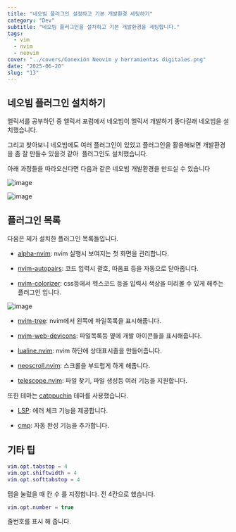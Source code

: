 ```yaml
---
title: "네오빔 플러그인 설정하고 기본 개발환경 세팅하기"
category: "Dev"
subtitle: "네오빔 플러그인을 설치하고 기본 개발환경을 세팅합니다."
tags:
  - vim
  - nvim
  - neovim
cover: "../covers/Conexión Neovim y herramientas digitales.png"
date: "2025-06-20"
slug: "13"
---
```


## 네오빔 플러그인 설치하기

엘릭서를 공부하던 중 엘릭서 포럼에서 네오빔이 엘릭서 개발하기 좋다길래 네오빔을 설치했습니다.

그리고 찾아보니 네오빔에도 여러 플러그인이 있었고 플러그인을 활용해보면 개발환경을 좀 잘 만들수 있을것 같아  플러그인도 설치했습니다.


아래 과정들을 따라오신다면 다음과 같은 네오빔 개발환경을 만드실 수 있습니다

![image](https://res.cloudinary.com/dpynn4rum/image/upload/w_800/1750397712029.png)

![image](https://res.cloudinary.com/dpynn4rum/image/upload/w_800/1750397734094.png)

## 플러그인 목록

다음은 제가 설치한 플러그인 목록들입니다.

* [alpha-nvim](https://github.com/goolord/alpha-nvim): nvim 실행시 보여지는 첫 화면을 관리합니다.

* [nvim-autopairs](https://github.com/windwp/nvim-autopairs): 코드 입력시 괄호, 따옴표 등을 자동으로 닫아줍니다.

* [nvim-colorizer](https://github.com/norcalli/nvim-colorizer.lua): css등에서 헥스코드 등을 입력시 색상을 미리볼 수 있게 해주는 플러그인 입니다.

![image](https://res.cloudinary.com/dpynn4rum/image/upload/w_800/1750397983484.png)

* [nvim-tree](https://github.com/nvim-tree/nvim-tree.lua): nvim에서 왼쪽에 파일목록을 표시해줍니다.

* [nvim-web-devicons](https://github.com/nvim-tree/nvim-web-devicons): 파일목록등 옆에 개발 아이콘들을 표시해줍니다.

* [lualine.nvim](https://github.com/nvim-lualine/lualine.nvim): nvim 하단에 상태표시줄을 만들어줍니다.

* [neoscroll.nvim](https://github.com/karb94/neoscroll.nvim): 스크롤을 부드럽게 하게 해줍니다.


* [telescope.nvim](https://github.com/nvim-telescope/telescope.nvim): 파일 찾기, 파일 생성등 여러 기능을 지원합니다.

또한 테마는 [catppuchin](https://github.com/catppuccin/nvim) 테마를 사용했습니다.

* [LSP](https://github.com/neovim/nvim-lspconfig): 에러 체크 기능을 제공합니다.

* [cmp](https://github.com/hrsh7th/nvim-cmp): 자동 완성 기능을 추가합니다.

## 기타 팁

```lua
vim.opt.tabstop = 4
vim.opt.shiftwidth = 4
vim.opt.softtabstop = 4

```

탭을 눌렀을 때 칸 수 를 지정합니다. 전 4칸으로 했습니다.

```lua
vim.opt.number = true

```

줄번호를 표시 해 줍니다.